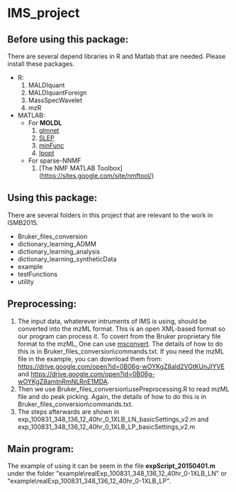 # IMS_project
## Before using this package:
There are several depend libraries in R and Matlab that are needed. Please install these packages.
* R: 
  1. MALDIquant
  2. MALDIquantForeign
  3. MassSpecWavelet
  4. mzR
* MATLAB:
  - For **MOLDL**
    1. [glmnet](http://web.stanford.edu/~hastie/glmnet_matlab/) 
    2. [SLEP](http://www.public.asu.edu/~jye02/Software/SLEP/overview.htm)
	3. [minFunc](http://www.cs.ubc.ca/~schmidtm/Software/minFunc.html)
    4. [Ipopt](https://projects.coin-or.org/Ipopt/wiki/MatlabInterface)
  - For sparse-NNMF
    1. [The NMF MATLAB Toolbox] (https://sites.google.com/site/nmftool/)

## Using this package:
There are several folders in this project that are relevant to the work in ISMB2015.
* Bruker_files_conversion
* dictionary_learning_ADMM
* dictionary_learning_analysis
* dictionary_learning_syntheticData
* example
* testFunctions
* utility

## Preprocessing:
  1. The input data, whaterever intruments of IMS is using, should be converted into the mzML format. This is an open XML-based format so our program can process it. 
  To covert from the Bruker proprietary file format to the mzML, One can use [msconvert](http://proteowizard.sourceforge.net/tools.shtml). The details of how to do this is in Bruker_files_conversion\commands.txt.
  If you need the mzML file in the example, you can download them from: https://drive.google.com/open?id=0B06g-wOYKgZ8ald2VGtKUnJIYVE and https://drive.google.com/open?id=0B06g-wOYKgZ8amtnRmNLRnE1MDA.
  2. Then we use Bruker_files_conversion\usePreprocessing.R to read mzML file and do peak picking. Again, the details of how to do this is in Bruker_files_conversion\commands.txt.
  3. The steps afterwards are shown in exp_100831_348_136_12_40hr_0_1XLB_LN_basicSettings_v2.m and exp_100831_348_136_12_40hr_0_1XLB_LP_basicSettings_v2.m
## Main program:
  The example of using it can be seem in the file **expScript_20150401.m** under the folder "example\realExp_100831_348_136_12_40hr_0-1XLB_LN" 
  or "example\realExp_100831_348_136_12_40hr_0-1XLB_LP".
## 
  
  